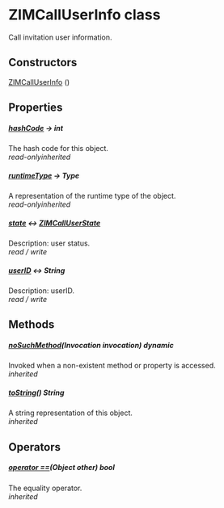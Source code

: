 


# ZIMCallUserInfo class









<p>Call invitation user information.</p>




## Constructors

[ZIMCallUserInfo](../zego_uikit_prebuilt_live_audio_room/ZIMCallUserInfo/ZIMCallUserInfo.md) ()

   


## Properties

##### [hashCode](../zego_uikit_prebuilt_live_audio_room/ZIMCallUserInfo/hashCode.md) &#8594; int



The hash code for this object.  
_<span class="feature">read-only</span><span class="feature">inherited</span>_



##### [runtimeType](../zego_uikit_prebuilt_live_audio_room/ZIMCallUserInfo/runtimeType.md) &#8594; Type



A representation of the runtime type of the object.  
_<span class="feature">read-only</span><span class="feature">inherited</span>_



##### [state](../zego_uikit_prebuilt_live_audio_room/ZIMCallUserInfo/state.md) &#8596; [ZIMCallUserState](../zego_uikit_prebuilt_live_audio_room/ZIMCallUserState.md)



Description:  user status.  
_<span class="feature">read / write</span>_



##### [userID](../zego_uikit_prebuilt_live_audio_room/ZIMCallUserInfo/userID.md) &#8596; String



Description:  userID.  
_<span class="feature">read / write</span>_





## Methods

##### [noSuchMethod](../zego_uikit_prebuilt_live_audio_room/ZIMCallUserInfo/noSuchMethod.md)(Invocation invocation) dynamic



Invoked when a non-existent method or property is accessed.  
_<span class="feature">inherited</span>_



##### [toString](../zego_uikit_prebuilt_live_audio_room/ZIMCallUserInfo/toString.md)() String



A string representation of this object.  
_<span class="feature">inherited</span>_





## Operators

##### [operator ==](../zego_uikit_prebuilt_live_audio_room/ZIMCallUserInfo/operator_equals.md)(Object other) bool



The equality operator.  
_<span class="feature">inherited</span>_















